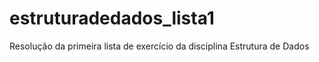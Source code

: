 # estruturadedados_lista1
Resolução da primeira lista de exercício da disciplina Estrutura de Dados
